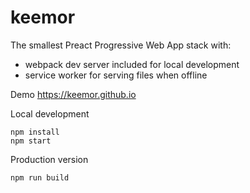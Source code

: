 # keemor
The smallest Preact Progressive Web App stack with:
- webpack dev server included for local development
- service worker for serving files when offline

<p>Demo <a href="https://keemor.github.io/"> https://keemor.github.io </a></p>

Local development
```
npm install
npm start
```

Production version
```
npm run build
```